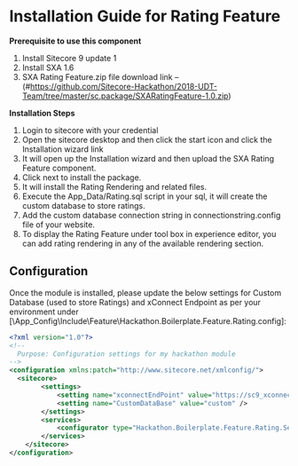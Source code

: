 # Installation Guide for Rating Feature

**Prerequisite to use this component**

1.	Install Sitecore 9 update 1 
2.	Install SXA 1.6
3.	SXA Rating Feature.zip file download link – (#https://github.com/Sitecore-Hackathon/2018-UDT-Team/tree/master/sc.package/SXARatingFeature-1.0.zip) 


**Installation Steps**
1.	Login to sitecore with your credential
2.	Open the sitecore desktop and then click the start icon and click the Installation wizard link
3.	It will open up the Installation wizard and then upload the SXA Rating Feature component.
4.	Click next to install the package.
5.	It will install the Rating Rendering and related files.
6.	Execute the App_Data/Rating.sql script in your sql, it will create the custom database to store ratings.
7.	Add the custom database connection string in connectionstring.config file of your website.
8.	To display the Rating Feature under tool box in experience editor, you can add rating rendering in any of the available rendering section. 


## Configuration

Once the module is installed, please update the below settings for Custom Database (used to store Ratings) and xConnect Endpoint as per your environment under [\App_Config\Include\Feature\Hackathon.Boilerplate.Feature.Rating.config]:

```xml
<?xml version="1.0"?>
<!--
  Purpose: Configuration settings for my hackathon module
-->
<configuration xmlns:patch="http://www.sitecore.net/xmlconfig/">
  <sitecore>
        <settings>
            <setting name="xconnectEndPoint" value="https://sc9_xconnect" />
            <setting name="CustomDataBase" value="custom" />
        </settings>
        <services>
            <configurator type="Hackathon.Boilerplate.Feature.Rating.Services.RatingServices,Hackathon.Boilerplate.Feature.Rating"/>
        </services>
    </sitecore>
</configuration>
```

